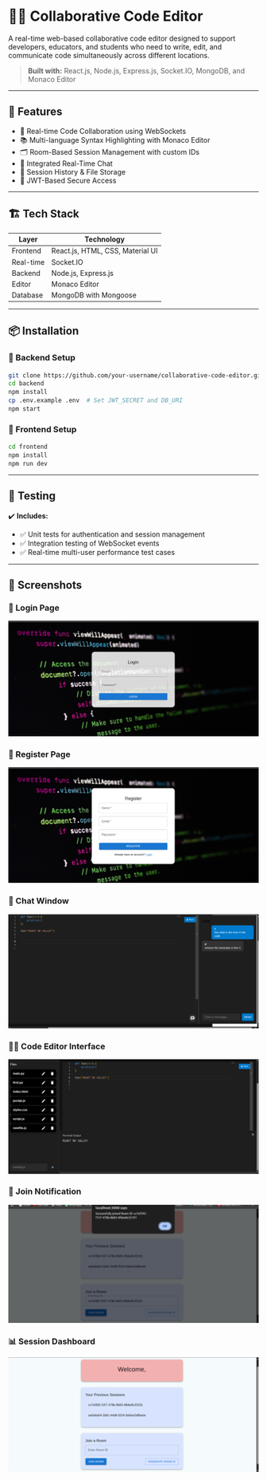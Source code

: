 # 🧑‍💻 Collaborative Code Editor

A real-time web-based collaborative code editor designed to support developers, educators, and students who need to write, edit, and communicate code simultaneously across different locations.

> **Built with:** React.js, Node.js, Express.js, Socket.IO, MongoDB, and Monaco Editor

---

## 🚀 Features

- 🧠 Real-time Code Collaboration using WebSockets  
- 📚 Multi-language Syntax Highlighting with Monaco Editor  
- 🗂️ Room-Based Session Management with custom IDs  
- 💬 Integrated Real-Time Chat  
- 📜 Session History & File Storage  
- 🔐 JWT-Based Secure Access  

---

## 🏗️ Tech Stack

| Layer       | Technology                              |
|-------------|------------------------------------------|
| Frontend    | React.js, HTML, CSS, Material UI         |
| Real-time   | Socket.IO                                |
| Backend     | Node.js, Express.js                      |
| Editor      | Monaco Editor                            |
| Database    | MongoDB with Mongoose                    |

---

## 📦 Installation

### 🔧 Backend Setup

```bash
git clone https://github.com/your-username/collaborative-code-editor.git
cd backend
npm install
cp .env.example .env  # Set JWT_SECRET and DB_URI
npm start
```
### 🔧 Frontend Setup

```bash
cd frontend
npm install
npm run dev
```
---

## 🧪 Testing

✔️ **Includes:**

- ✅ Unit tests for authentication and session management  
- ✅ Integration testing of WebSocket events  
- ✅ Real-time multi-user performance test cases  

---

## 📸 Screenshots

### 🔐 Login Page
![Login](frontend/screenshots/Login.png)

### 📝 Register Page
![Register](frontend/screenshots/Register.png)

### 💬 Chat Window
![Chat Window](frontend/screenshots/Chat_Window.png)

### 🧑‍💻 Code Editor Interface
![Code Editor](frontend/screenshots/Code_Editor_Interface.png)

### 🚪 Join Notification
![Join Notification](frontend/screenshots/Join_Notification.png)

### 📊 Session Dashboard
![Session Dashboard](frontend/screenshots/Session_Dashboard.png)
